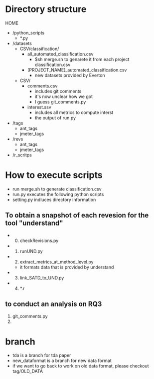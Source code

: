 # Directory structure
HOME  
- /python_scripts   
    - *.py  
- /datasets  
    - CSV/classification/
        - all_automated_classification.csv
            - $sh merge.sh to genarete it from each project classification.csv  
        - [PROJECT_NAME]_automated_classification.csv
            - new datasets provided by Everton
    - CSV/
        - comments.csv
            - includes git comments
            - it's now unclear how we got
            - I guess git_comments.py
        - interest.ssv
            - includes all metrics to compute interst
            - the output of run.py 
- /tags  
     - ant_tags  
     - jmeter_tags    
- /revs  
     - ant_tags  
     - jmeter_tags  
- /r_scritps  

# How to execute scripts
- run merge.sh to generate classification.csv
- run.py executes the following python scripts
- setting.py indluces directory information

## To obtain a snapshot of each revesion for the tool "understand"
- 0. checkRevisions.py
- 1. runUND.py 
- 2. extract_metrics_at_method_level.py
    - it formats data that is provided by understand
- 3. link_SATD_to_UND.py
- 4. *.r

## to conduct an analysis on RQ3
1. git_comments.py
2. 

# branch
- tda is a branch for tda paper
- new_dataformat is a branch for new data format
- if we want to go back to work on old data format, please checkout tag/OLD_DATA